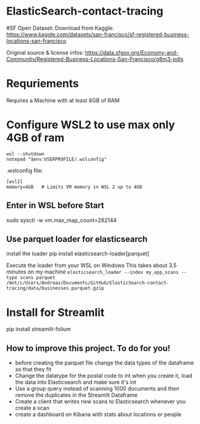 # ElasticSearch-contact-tracing

#SF Open Dataset:
Download from Kaggle: https://www.kaggle.com/datasets/san-francisco/sf-registered-business-locations-san-francisco

Original source & license infos: https://data.sfgov.org/Economy-and-Community/Registered-Business-Locations-San-Francisco/g8m3-pdis

# Requriements
Requires a Machine with at least 8GB of RAM

# Configure WSL2 to use max only 4GB of ram
```
wsl --shutdown
notepad "$env:USERPROFILE/.wslconfig"
```
.wslconfig file:
```
[wsl2]
memory=4GB   # Limits VM memory in WSL 2 up to 4GB
```

## Enter in WSL before Start
sudo sysctl -w vm.max_map_count=262144

## Use parquet loader for elasticsearch
install the loader
pip install elasticsearch-loader[parquet]

Execute the loader from your WSL on Windows
This takes about 3.5 minutes on my machine
```elasticsearch_loader --index my_app_scans --type scans parquet /mnt/c/Users/Andreas/Documents/GitHub/ElasticSearch-contact-tracing/data/businesses.parquet.gzip```

# Install for Streamlit
pip install streamlit-folium

## How to improve this project. To do for you!
- before creating the parquet file change the data types of the dataframe so that they fit
- Change the datatype for the postal code to int when you create it, load the data into Elasticsearch and make sure it's int
- Use a group query instead of scanning 1000 documents and then remove the duplicates in the Streamlit Dataframe
- Create a client that writes new scans to Elasticsearch whenever you create a scan
- create a dashboard on Kibana with stats about locations or people
